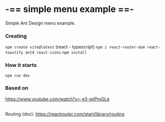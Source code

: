 # -== simple menu example ==-

Simple Ant Design menu example.

### Creating

`npm create vite@latest` (react - typescript)
`npm i react-router-dom react-toastify antd react-icons`
`npm install`

### How it starts

`npm run dev`

### Based on

https://www.youtube.com/watch?v=-e3-wtPmGLg

<br/>Routing (doc): https://reactrouter.com/start/library/routing
